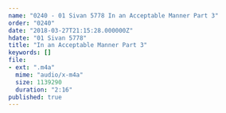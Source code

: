 ```yaml
---
name: "0240 - 01 Sivan 5778 In an Acceptable Manner Part 3"
order: "0240"
date: "2018-03-27T21:15:28.000000Z"
hdate: "01 Sivan 5778"
title: "In an Acceptable Manner Part 3"
keywords: []
file:
- ext: ".m4a"
  mime: "audio/x-m4a"
  size: 1139290
  duration: "2:16"
published: true
---
```


